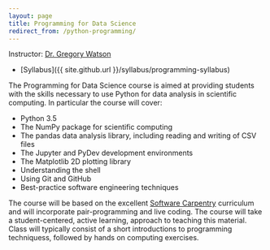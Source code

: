 ```yaml
---
layout: page
title: Programming for Data Science
redirect_from: /python-programming/
---
```


Instructor: [Dr. Gregory Watson](mailto:greg.watson@nyu.edu)

* [Syllabus]({{ site.github.url }}/syllabus/programming-syllabus)

The Programming for Data Science course is aimed at providing students 
with the skills necessary to use Python for data analysis in scientific 
computing. In particular the course will cover:

* Python 3.5
* The NumPy package for scientific computing
* The pandas data analysis library, including reading and writing of CSV files
* The Jupyter and PyDev development environments
* The Matplotlib 2D plotting library 
* Understanding the shell
* Using Git and GitHub
* Best-practice software engineering techniques

The course will be based on the excellent [Software Carpentry](http://software-carpentry.org/) 
curriculum and will incorporate pair-programming and live coding. The course will take a
student-centered, active learning, approach to teaching this material. Class
will typically consist of a short introductions to programming techniquess, followed by 
hands on computing exercises.
